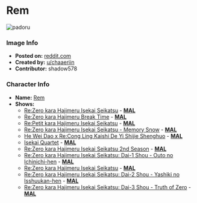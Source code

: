 # Rem

![padoru](https://raw.githubusercontent.com/shadow578/Padoru-Padoru/master/Padoru/re-zero-rem.png "Rem")

### Image Info
* **Posted on:**     [reddit.com](https://www.reddit.com/r/Re_Zero/comments/a4bm19/media_i_made_a_padoru_rem/)
* **Created by:**    [u/chaaeriin](https://github.com/shadow578/Padoru-Padoru/blob/master/table-of-contents/creators/uchaaeriin.md)
* **Contributor:**   shadow578

### Character Info
* **Name:**   [Rem](https://myanimelist.net/character/118763)
* **Shows:**
  * [Re:Zero kara Hajimeru Isekai Seikatsu](https://github.com/shadow578/Padoru-Padoru/blob/master/table-of-contents/shows/ReZerokaraHajimeruIsekaiSeikatsu.md) - [__MAL__](https://myanimelist.net/anime/31240/Re_Zero_kara_Hajimeru_Isekai_Seikatsu)
  * [Re:Zero kara Hajimeru Break Time](https://github.com/shadow578/Padoru-Padoru/blob/master/table-of-contents/shows/ReZerokaraHajimeruBreakTime.md) - [__MAL__](https://myanimelist.net/anime/33142/Re_Zero_kara_Hajimeru_Break_Time)
  * [Re:Petit kara Hajimeru Isekai Seikatsu](https://github.com/shadow578/Padoru-Padoru/blob/master/table-of-contents/shows/RePetitkaraHajimeruIsekaiSeikatsu.md) - [__MAL__](https://myanimelist.net/anime/33569/Re_Petit_kara_Hajimeru_Isekai_Seikatsu)
  * [Re:Zero kara Hajimeru Isekai Seikatsu - Memory Snow](https://github.com/shadow578/Padoru-Padoru/blob/master/table-of-contents/shows/ReZerokaraHajimeruIsekaiSeikatsuMemorySnow.md) - [__MAL__](https://myanimelist.net/anime/36286/Re_Zero_kara_Hajimeru_Isekai_Seikatsu_-_Memory_Snow)
  * [He Wei Dao x Re:Cong Ling Kaishi De Yi Shijie Shenghuo](https://github.com/shadow578/Padoru-Padoru/blob/master/table-of-contents/shows/HeWeiDaoxReCongLingKaishiDeYiShijieShenghuo.md) - [__MAL__](https://myanimelist.net/anime/38389/He_Wei_Dao_x_Re_Cong_Ling_Kaishi_De_Yi_Shijie_Shenghuo)
  * [Isekai Quartet](https://github.com/shadow578/Padoru-Padoru/blob/master/table-of-contents/shows/IsekaiQuartet.md) - [__MAL__](https://myanimelist.net/anime/38472/Isekai_Quartet)
  * [Re:Zero kara Hajimeru Isekai Seikatsu 2nd Season](https://github.com/shadow578/Padoru-Padoru/blob/master/table-of-contents/shows/ReZerokaraHajimeruIsekaiSeikatsu2ndSeason.md) - [__MAL__](https://myanimelist.net/anime/39587/Re_Zero_kara_Hajimeru_Isekai_Seikatsu_2nd_Season)
  * [Re:Zero kara Hajimeru Isekai Seikatsu: Dai-1 Shou - Outo no Ichinichi-hen](https://github.com/shadow578/Padoru-Padoru/blob/master/table-of-contents/shows/ReZerokaraHajimeruIsekaiSeikatsuDai1ShouOutonoIchinichihen.md) - [__MAL__](https://myanimelist.net/manga/74695/Re_Zero_kara_Hajimeru_Isekai_Seikatsu__Dai-1_Shou_-_Outo_no_Ichinichi-hen)
  * [Re:Zero kara Hajimeru Isekai Seikatsu](https://github.com/shadow578/Padoru-Padoru/blob/master/table-of-contents/shows/ReZerokaraHajimeruIsekaiSeikatsu.md) - [__MAL__](https://myanimelist.net/manga/74697/Re_Zero_kara_Hajimeru_Isekai_Seikatsu)
  * [Re:Zero kara Hajimeru Isekai Seikatsu: Dai-2 Shou - Yashiki no Isshuukan-hen](https://github.com/shadow578/Padoru-Padoru/blob/master/table-of-contents/shows/ReZerokaraHajimeruIsekaiSeikatsuDai2ShouYashikinoIsshuukanhen.md) - [__MAL__](https://myanimelist.net/manga/80719/Re_Zero_kara_Hajimeru_Isekai_Seikatsu__Dai-2_Shou_-_Yashiki_no_Isshuukan-hen)
  * [Re:Zero kara Hajimeru Isekai Seikatsu: Dai-3 Shou - Truth of Zero](https://github.com/shadow578/Padoru-Padoru/blob/master/table-of-contents/shows/ReZerokaraHajimeruIsekaiSeikatsuDai3ShouTruthofZero.md) - [__MAL__](https://myanimelist.net/manga/89960/Re_Zero_kara_Hajimeru_Isekai_Seikatsu__Dai-3_Shou_-_Truth_of_Zero)


